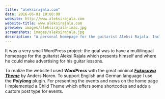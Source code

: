 ```yaml
---
title: "aleksirajala.com"
date: 2016-06-01 10:00:00
website: http://www.aleksirajala.com
website-title: www.aleksirajala.com
preview: images/aleksirajala-imac.jpg
screenshots: images/aleksirajala.jpg
description: "A personal homepage for the guitarist Aleksi Rajala. Includes a blog, a calendar and advertising for guitar lessons."
---
```


It was a very small WordPress project: the goal was to have a multilingual homepage for the guitarist Aleksi Rajala which presents himself and where he could make advertising for his guitar lessons.

To realize the website I used **_WordPress_** with the great minimal **_[Fukasawa Theme](http://www.andersnoren.se/teman/fukasawa-wordpress-theme/)_** by Anders Noren. To support English and German language I use the **_Polylang_** plugin. For presenting the events and news on the home page I implemented a Child Theme which offers some shortcodes and adds a custom  post type for events.

